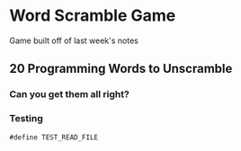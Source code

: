 # Word Scramble Game
Game built off of last week's notes

## 20 Programming Words to Unscramble

### Can you get them all right?

### Testing
`#define TEST_READ_FILE`
